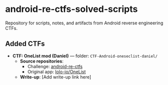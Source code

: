 # android-re-ctfs-solved-scripts

Repository for scripts, notes, and artifacts from Android reverse engineering CTFs.

## Added CTFs

- **CTF: OneList mod (Daniel)** — folder: `CTF-Android-oneseclist-daniel/`
  - **Source repositories**:
    - Challenge: [android-re-ctfs](https://github.com/cywr/android-re-ctfs)
    - Original app: [lolo-io/OneList](https://github.com/lolo-io/OneList)
  - **Write-up**: [Add write-up link here]
